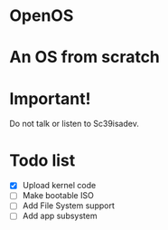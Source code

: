 # OpenOS
# An OS from scratch
# Important!
Do not talk or listen to Sc39isadev.
# Todo list
- [x] Upload kernel code
- [ ] Make bootable ISO
- [ ] Add File System support
- [ ] Add app subsystem

